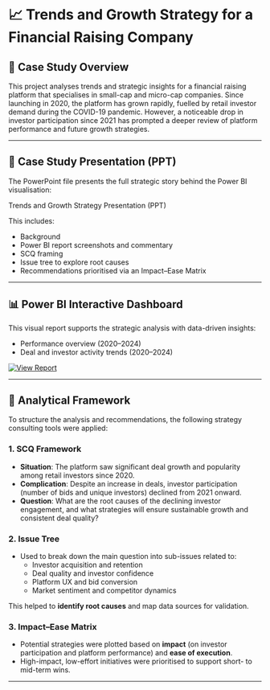 # 📈 Trends and Growth Strategy for a Financial Raising Company

## 🧠 Case Study Overview

This project analyses trends and strategic insights for a financial raising platform that specialises in small-cap and micro-cap companies. Since launching in 2020, the platform has grown rapidly, fuelled by retail investor demand during the COVID-19 pandemic. However, a noticeable drop in investor participation since 2021 has prompted a deeper review of platform performance and future growth strategies.

---
## 🎯 Case Study Presentation (PPT)

The PowerPoint file presents the full strategic story behind the Power BI visualisation:

Trends and Growth Strategy Presentation (PPT)

This includes:
- Background
- Power BI report screenshots and commentary  
- SCQ framing  
- Issue tree to explore root causes  
- Recommendations prioritised via an Impact–Ease Matrix  

---
## 📊 Power BI Interactive Dashboard

This visual report supports the strategic analysis with data-driven insights:
- Performance overview (2020–2024)
- Deal and investor activity trends (2020–2024)

[![View Report](https://img.shields.io/badge/View-Power%20BI%20Dashboard-blue?logo=powerbi)](https://app.powerbi.com/groups/me/reports/31afd4d5-efe5-4005-9782-fac2c2da3ad0/5a54f2d4c4c10bc356db?experience=power-bi)

---


## 🧭 Analytical Framework

To structure the analysis and recommendations, the following strategy consulting tools were applied:

### 1. SCQ Framework
- **Situation**: The platform saw significant deal growth and popularity among retail investors since 2020.
- **Complication**: Despite an increase in deals, investor participation (number of bids and unique investors) declined from 2021 onward.
- **Question**: What are the root causes of the declining investor engagement, and what strategies will ensure sustainable growth and consistent deal quality?

### 2. Issue Tree
- Used to break down the main question into sub-issues related to:
  - Investor acquisition and retention
  - Deal quality and investor confidence
  - Platform UX and bid conversion
  - Market sentiment and competitor dynamics

This helped to **identify root causes** and map data sources for validation.

### 3. Impact–Ease Matrix
- Potential strategies were plotted based on **impact** (on investor participation and platform performance) and **ease of execution**.
- High-impact, low-effort initiatives were prioritised to support short- to mid-term wins.

---


